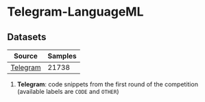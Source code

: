 # Telegram-LanguageML

## Datasets

| Source                                                                   | Samples |
|--------------------------------------------------------------------------|---------|
| [Telegram](https://data-static.usercontent.dev/ml2023-r1-dataset.tar.gz) | 21738   |

1. **Telegram**: code snippets from the first round of the competition (available labels are `CODE` and `OTHER`)
